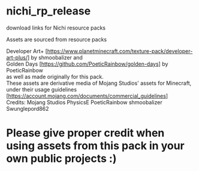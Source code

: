 # nichi_rp_release
download links for Nichi resource packs

Assets are sourced from resource packs 

Developer Art+ [https://www.planetminecraft.com/texture-pack/developer-art-plus/] by shmoobalizer
and
<br>
Golden Days [https://github.com/PoeticRainbow/golden-days] by PoeticRainbow
<br>
as well as made originally for this pack. 
<br>
These assets are derivative media of Mojang Studios' assets for Minecraft,
under their usage guidelines [https://account.mojang.com/documents/commercial_guidelines]
<br>
Credits:
  Mojang Studios
  PhysicsE
  PoeticRainbow
  shmoobalizer
  Swunglepord862
<br>
# Please give proper credit when using assets from this pack in your own public projects :)
